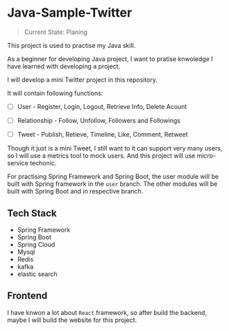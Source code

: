 # Java-Sample-Twitter

> Current State: Planing

This project is used to practise my Java skill.

As a beginner for developing Java project, I want to pratise knwoledge I have learned with developing a project.

I will develop a mini Twitter project in this repository.

It will contain following functions:

- [ ] User - Register, Login, Logout, Retrieve Info, Delete Acount
- [ ] Relationship - Follow, Unfollow, Followers and Followings
- [ ] Tweet - Publish, Retieve, Timeline, Like, Comment, Retweet


Though it just is a mini Tweet, I still want to it can support very many users, so I will use a metrics tool to mock users. And this project will use micro-service techonic.

For practising Spring Framework and Spring Boot, the user module will be built with Spring framework in the `user` branch. The other modules will be built with Spring Boot and in respective branch.

## Tech Stack
- Spring Framework
- Spring Boot
- Spring Cloud
- Mysql
- Redis
- kafka
- elastic search

## Frontend

I have knwon a lot about `React` framework, so after build the backend, maybe I will build the website for this project.
